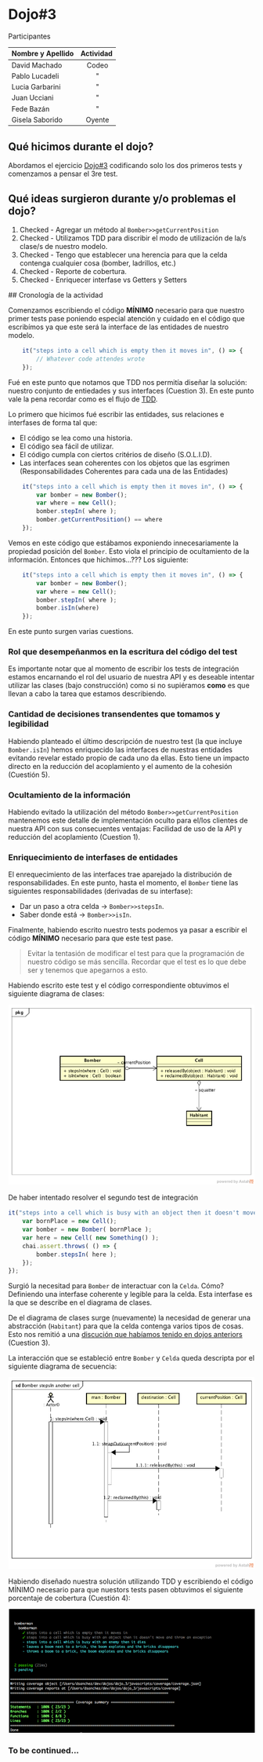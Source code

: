 # Dojo#3

Participantes

| Nombre y Apellido | Actividad |
| ----------------- |:---------:|
| David Machado     | Codeo     |
| Pablo Lucadeli    | "         |
| Lucia Garbarini   | "         |
| Juan Ucciani      | "         |
| Fede Bazán        | "         |
| Gisela Saborido   | Oyente    |

## Qué hicimos durante el dojo?

Abordamos el ejercicio [Dojo#3](https://github.com/diegosanchez/dojo/tree/workshop/dojo_3) codificando solo los dos primeros tests y comenzamos a pensar el 3re test.

## Qué ideas surgieron durante y/o problemas el dojo?

1. Checked - Agregar un método al ```Bomber>>getCurrentPosition```
2. Checked - Utilizamos TDD para discribir el modo de utilización de la/s clase/s de nuestro modelo.
3. Checked - Tengo que establecer una herencia para que la celda contenga cualquier cosa (bomber, ladrillos, etc.)
4. Checked - Reporte de cobertura.
5. Checked - Enriquecer interfase vs Getters y Setters

## Cronología de la actividad

Comenzamos escribiendo el código **MÍNIMO** necesario para que nuestro primer tests pase poniendo especial atención y cuidado en el código que escribímos ya que este será la interface de las entidades de nuestro modelo. 

```js
    it("steps into a cell which is empty then it moves in", () => { 
        // Whatever code attendes wrote
    });
```

Fué en este punto que notamos que TDD nos permitía diseñar la solución: nuestro conjunto de entiedades y sus interfaces (Cuestion 3). En este punto vale la pena recordar como es el flujo de [TDD](../dojo_2/NOTES.md). 

Lo primero que hicimos fué escribir las entidades, sus relaciones e interfases de forma tal que:
- El código se lea como una historia.
- El código sea fácil de utilizar.
- El código cumpla con ciertos critérios de diseño (S.O.L.I.D).
- Las interfaces sean coherentes con los objetos que las esgrimen (Responsabilidades Coherentes para cada una de las Entidades)

```js
    it("steps into a cell which is empty then it moves in", () => { 
        var bomber = new Bomber();
        var where = new Cell();
        bomber.stepIn( where );
        bomber.getCurrentPosition() == where
    });
```

Vemos en este código que estábamos exponiendo innecesariamente la propiedad posición del ```Bomber```. Esto viola el principio de ocultamiento de la información.  Entonces que hichimos...??? Los siguiente:

```js
    it("steps into a cell which is empty then it moves in", () => { 
        var bomber = new Bomber();
        var where = new Cell();
        bomber.stepIn( where );
        bomber.isIn(where)
    });
```

En este punto surgen varias cuestions.

### Rol que desempeñanmos en la escritura del código del test

Es importante notar que al momento de escribir los tests de integración estamos encarnando el rol del usuario de nuestra API y es deseable intentar utilizar las clases (bajo construcción) como si no supiéramos **como** es que llevan a cabo la tarea que estamos describiendo.

### Cantidad de decisiones transendentes que tomamos y legibilidad 

Habiendo planteado el último descripción de nuestro test (la que incluye ```Bomber.isIn```) hemos enriquecido las interfaces de nuestras entidades evitando revelar estado propio de cada uno da ellas. Esto tiene un impacto directo en la reducción del acoplamiento y el aumento de la cohesión (Cuestión 5).

### Ocultamiento de la información

Habiendo evitado la utilización del método ```Bomber>>getCurrentPosition``` mantenemos este detalle de implementación oculto para el/los clientes de nuestra API con sus consecuentes ventajas: Facilidad de uso de la API y reducción del acoplamiento (Cuestion 1).

### Enriquecimiento de interfases de entidades

El enrequecimiento de las interfaces trae aparejado la distribución de responsabilidades.  En este punto, hasta el momento, el ```Bomber``` tiene las siguientes responsabilidades (derivadas de su interfase):

- Dar un paso a otra celda -> ```Bomber>>stepsIn```.
- Saber donde está -> ```Bomber>>isIn```.



Finalmente, habiendo escrito nuestro tests podemos ya pasar a escribir el código **MÍNIMO** necesario para que este test pase.

> Evitar la tentasión de modificar el test para que la programación de nuestro código se más sencilla. Recordar que el test es lo que debe ser y tenemos que apegarnos a esto.

Habiendo escrito este test y el código correspondiente obtuvimos el siguiente diagrama de clases:

![Diagram#0](diagrams/BomberMan.png)

De haber intentado resolver el segundo test de integración 

```js
it("steps into a cell which is busy with an object then it doesn't move and throw an exception", () => {
    var bornPlace = new Cell();
    var bomber = new Bomber( bornPlace );
    var here = new Cell( new Something() );
    chai.assert.throws( () => {
        bomber.stepsIn( here );
    });
});

```

Surgió la necesitad para ```Bomber``` de interactuar con la ```Celda```.  Cómo? Definiendo una interfase coherente y legible para la celda. Esta interfase es la que se describe en el diagrama de clases.  

De el diagrama de clases surge (nuevamente) la necesidad de generar una abstracción (```Habitant```) para que la celda contenga varios tipos de cosas.  Esto nos remitió a una [discución que habíamos tenido en dojos anteriors](https://github.com/diegosanchez/dojo/blob/workshop/dojo_2/NOTES_2.md#lenguajes-tipados-y-no-tipados) (Cuestion 3).

La interacción que se estableció entre ```Bomber``` y ```Celda``` queda descripta por el siguiente diagrama de secuencia:

![Diagram#1](diagrams/Bomber_stepsIn_another_cell.png)

Habiendo diseñado nuestra solución utilizando TDD y escribiendo el código MÍNIMO necesario para que nuestors tests pasen obtuvimos el siguiente porcentaje de cobertura (Cuestión 4):

![Diagram#2](diagrams/coverage_report.png)

### To be continued...
